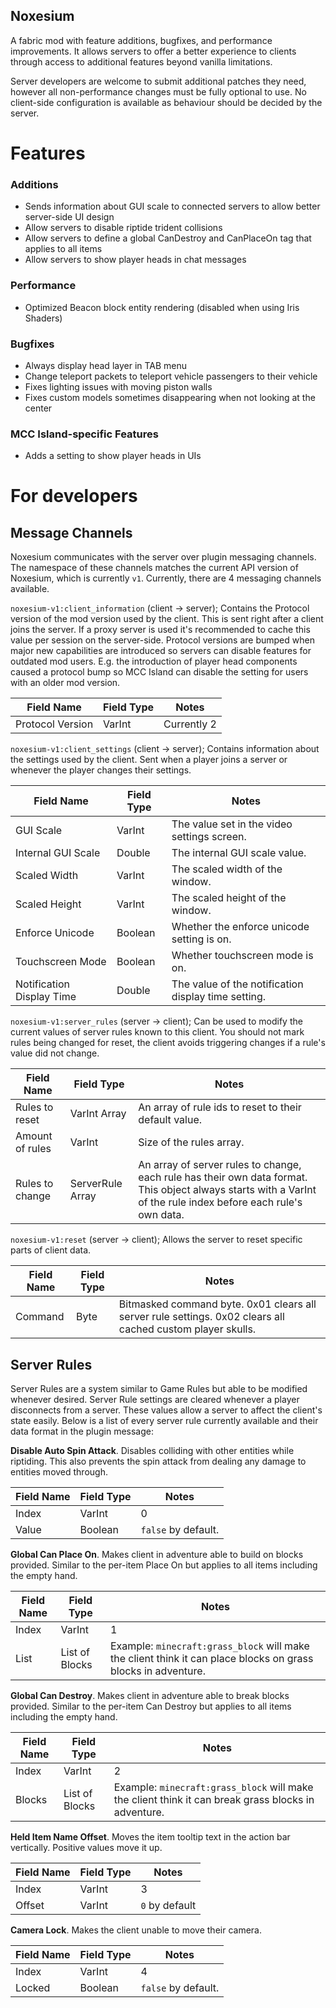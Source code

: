 Noxesium
---
A fabric mod with feature additions, bugfixes, and performance improvements. It allows servers to offer a better experience to clients through access to additional features beyond vanilla limitations.

Server developers are welcome to submit additional patches they need, however all non-performance changes must be fully optional to use. No client-side configuration is available as behaviour should be decided by the server.

# Features

### Additions
- Sends information about GUI scale to connected servers to allow better server-side UI design
- Allow servers to disable riptide trident collisions
- Allow servers to define a global CanDestroy and CanPlaceOn tag that applies to all items
- Allow servers to show player heads in chat messages

### Performance
- Optimized Beacon block entity rendering (disabled when using Iris Shaders)

### Bugfixes
- Always display head layer in TAB menu
- Change teleport packets to teleport vehicle passengers to their vehicle
- Fixes lighting issues with moving piston walls
- Fixes custom models sometimes disappearing when not looking at the center

### MCC Island-specific Features
- Adds a setting to show player heads in UIs


# For developers
## Message Channels
Noxesium communicates with the server over plugin messaging channels. The namespace of these channels matches the current API version of Noxesium, which is currently `v1`. Currently, there are 4 messaging channels available.

`noxesium-v1:client_information` (client -> server); Contains the Protocol version of the mod version used by the client. This is sent right after a client joins the server. If a proxy server is used it's recommended to cache this value per session on the server-side. Protocol versions are bumped when major new capabilities are introduced so servers can disable features for outdated mod users. E.g. the introduction of player head components caused a protocol bump so MCC Island can disable the setting for users with an older mod version.

|Field Name       |Field Type       |Notes            |
|-----------------|-----------------|-----------------|
|Protocol Version |VarInt          |Currently 2      |

`noxesium-v1:client_settings` (client -> server); Contains information about the settings used by the client. Sent when a player joins a server or whenever the player changes their settings.

| Field Name         | Field Type | Notes                                       |
|--------------------|------------|---------------------------------------------|
| GUI Scale          | VarInt     | The value set in the video settings screen. |
| Internal GUI Scale | Double | The internal GUI scale value.               |
| Scaled Width       | VarInt | The scaled width of the window.             |
| Scaled Height    | VarInt | The scaled height of the window.          |
| Enforce Unicode    | Boolean    | Whether the enforce unicode setting is on.  |
| Touchscreen Mode   | Boolean    | Whether touchscreen mode is on.             |
| Notification Display Time | Double | The value of the notification display time setting. |

`noxesium-v1:server_rules` (server -> client); Can be used to modify the current values of server rules known to this client. You should not mark rules being changed for reset, the client avoids triggering changes if a rule's value did not change.

| Field Name      |Field Type       | Notes                                                                                                                                                             |
|-----------------|-----------------|-------------------------------------------------------------------------------------------------------------------------------------------------------------------|
| Rules to reset  |VarInt Array     | An array of rule ids to reset to their default value.                                                                                                             |
| Amount of rules |VarInt          | Size of the rules array.                                                                                                                                          |
| Rules to change |ServerRule Array | An array of server rules to change, each rule has their own data format. This object always starts with a VarInt of the rule index before each rule's own data. |

`noxesium-v1:reset` (server -> client); Allows the server to reset specific parts of client data.

| Field Name | Field Type | Notes                                                                                                      |
|------------|------------|------------------------------------------------------------------------------------------------------------|
| Command    | Byte       | Bitmasked command byte. 0x01 clears all server rule settings. 0x02 clears all cached custom player skulls. |

## Server Rules
Server Rules are a system similar to Game Rules but able to be modified whenever desired. Server Rule settings are cleared whenever a player disconnects from a server. These values allow a server to affect the client's state easily. Below is a list of every server rule currently available and their data format in the plugin message:

**Disable Auto Spin Attack**. Disables colliding with other entities while riptiding. This also prevents the spin attack from dealing any damage to entities moved through.

|Field Name       |Field Type       |Notes                                            |
|-----------------|-----------------|-------------------------------------------------|
|Index            |VarInt          |0                                                |
|Value            |Boolean          |`false` by default.|

**Global Can Place On**. Makes client in adventure able to build on blocks provided. Similar to the per-item Place On but applies to all items including the empty hand.

|Field Name       |Field Type         |Notes            |
|-----------------|-------------------|-----------------|
|Index            |VarInt            |1                |
|List             |List of Blocks     |Example: `minecraft:grass_block` will make the client think it can place blocks on grass blocks in adventure.|

**Global Can Destroy**. Makes client in adventure able to break blocks provided. Similar to the per-item Can Destroy but applies to all items including the empty hand.

|Field Name       |Field Type         |Notes            |
|-----------------|-------------------|-----------------|
|Index            |VarInt            |2                |
|Blocks           |List of Blocks     |Example: `minecraft:grass_block` will make the client think it can break grass blocks in adventure.|

**Held Item Name Offset**. Moves the item tooltip text in the action bar vertically. Positive values move it up.

|Field Name       | Field Type |Notes            |
|-----------------|------------|-----------------|
|Index            | VarInt    |3                |
|Offset           | VarInt     |`0` by default   |

**Camera Lock**. Makes the client unable to move their camera.

|Field Name       |Field Type         |Notes              |
|-----------------|-------------------|-------------------|
|Index            |VarInt            |4                  |
|Locked           |Boolean            |`false` by default.|
